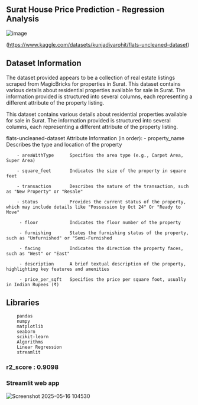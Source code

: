 ## Surat House Price Prediction - Regression Analysis
![image](https://github.com/user-attachments/assets/dd30e784-a72d-4cdc-9e0b-4f76adee802c)

(https://www.kaggle.com/datasets/kunjadiyarohit/flats-uncleaned-dataset)

## Dataset Information
The dataset provided appears to be a collection of real estate listings scraped from MagicBricks for properties in Surat.
This dataset contains various details about residential properties available for sale in Surat. The information provided is structured into several columns, each representing a different attribute of the property listing.

This dataset contains various details about residential properties available for sale in Surat. The information provided is structured into several columns, each representing a different attribute of the property listing.

flats-uncleaned-dataset Attribute Information (in order):
        - property_name     Describes the type and location of the property
        
        - areaWithType      Specifies the area type (e.g., Carpet Area, Super Area)
        
        - square_feet       Indicates the size of the property in square feet
        
        - transaction       Describes the nature of the transaction, such as "New Property" or "Resale"
        
        - status            Provides the current status of the property, which may include details like "Possession by Oct 24" Or "Ready to Move"
        
         - floor            Indicates the floor number of the property
         
         - furnishing       States the furnishing status of the property, such as "Unfurnished" or "Semi-Furnished
         
         - facing           Indicates the direction the property faces, such as "West" or "East"
         
         - description      A brief textual description of the property, highlighting key features and amenities
         
         - price_per_sqft   Specifies the price per square foot, usually in Indian Rupees (₹)

       
## Libraries
        pandas        
        numpy
        matplotlib
        seaborn
        scikit-learn
        Algorithms
        Linear Regression
        streamlit

###  r2_score : 0.9098

### Streamlit web app
![Screenshot 2025-05-16 104530](https://github.com/user-attachments/assets/7f203fd2-b0d5-4c4c-b706-f9ef18f1d272)

